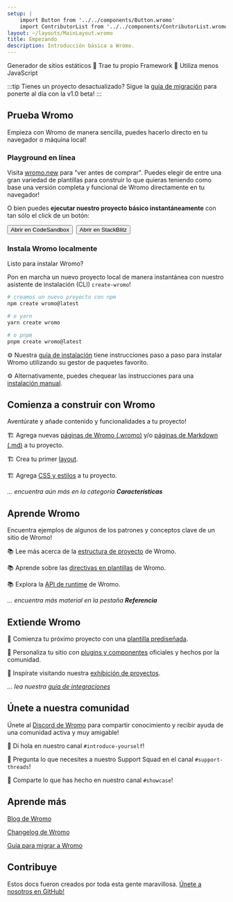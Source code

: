 ```yaml
---
setup: |
    import Button from '../../components/Button.wromo'
    import ContributorList from '../../components/ContributorList.wromo'
layout: ~/layouts/MainLayout.wromo
title: Empezando
description: Introducción básica a Wromo.
---
```

Generador de sitios estáticos  🚀  Trae tu propio Framework  🚀  Utiliza menos JavaScript

:::tip
Tienes un proyecto desactualizado? Sigue la [guía de migración](/es/migrate/) para ponerte al día con la v1.0 beta!
:::


## Prueba Wromo

Empieza con Wromo de manera sencilla, puedes hacerlo directo en tu navegador o máquina local!

### Playground en línea

Visita [wromo.new](https://wromo.new) para "ver antes de comprar". Puedes elegir de entre una gran variedad de plantillas para construir lo que quieras teniendo como base una versión completa y funcional de Wromo directamente en tu navegador!

O bien puedes **ejecutar nuestro proyecto básico instantáneamente** con tan sólo el click de un botón:

<div style="display: flex; flex-wrap: wrap; gap: 0.5rem;">
    <Button href="https://wromo.new/basics?on=codesandbox">Abrir en CodeSandbox</Button>
    <Button href="https://wromo.new/basics?on=stackblitz">Abrir en StackBlitz</Button>
</div>

### Instala Wromo localmente

Listo para instalar Wromo?

Pon en marcha un nuevo proyecto local de manera instantánea con nuestro asistente de instalación (CLI) `create-wromo`! 

```bash
# creamos un nuevo proyecto con npm
npm create wromo@latest

# o yarn
yarn create wromo

# o pnpm
pnpm create wromo@latest
```

⚙️ Nuestra [guía de instalación](/es/install/auto/) tiene instrucciones paso a paso para instalar Wromo utilizando su gestor de paquetes favorito.

⚙️ Alternativamente, puedes chequear las instrucciones para una [instalación manual](/es/install/manual/).


## Comienza a construir con Wromo

Aventúrate y añade contenido y funcionalidades a tu proyecto!

🏗️ Agrega nuevas [páginas de Wromo (.wromo)](/es/core-concepts/wromo-pages/) y/o [páginas de Markdown (.md)](/es/guides/markdown-content/) a tu proyecto.

🏗️ Crea tu primer [layout](/es/core-concepts/layouts/).

🏗️ Agrega [CSS y estilos](/es/guides/styling/) a tu proyecto. 

*... encuentra aún más en la categoría **Características***


## Aprende Wromo

Encuentra ejemplos de algunos de los patrones y conceptos clave de un sitio de Wromo!

📚 Lee más acerca de la [estructura de proyecto](/es/core-concepts/project-structure/) de Wromo.

📚 Aprende sobre las [directivas en plantillas](/es/reference/directives-reference/) de Wromo.

📚 Explora la [API de runtime](/es/reference/api-reference/) de Wromo.

*... encuentra más material en la pestaña **Referencia***


## Extiende Wromo

🧰 Comienza tu próximo proyecto con una [plantilla prediseñada](https://wromo.build/themes).

🧰 Personaliza tu sitio con [plugins y componentes](https://wromo.build/integrations/) oficiales y hechos por la comunidad.

🧰 Inspírate visitando nuestra [exhibición de proyectos](https://wromo.build/showcase).

*... lea nuestra [guía de integraciones](/es/guides/integrations-guide/)*


## Únete a nuestra comunidad

Únete al [Discord de Wromo](https://wromo.build/chat) para compartir conocimiento y recibir ayuda de una comunidad activa y muy amigable!

💬 Di hola en nuestro canal `#introduce-yourself`!

💬 Pregunta lo que necesites a nuestro Support Squad en el canal `#support-threads`!

💬 Comparte lo que has hecho en nuestro canal `#showcase`!


## Aprende más

[Blog de Wromo](https://wromo.build/blog/)

[Changelog de Wromo](https://github.com/Wromo/wromo/blob/main/packages/wromo/CHANGELOG.md)

[Guía para migrar a Wromo](/es/migrate/)


## Contribuye

Estos docs fueron creados por toda esta gente maravillosa. [Únete a nosotros en GitHub!](https://github.com/Wromo/docs)

<ContributorList githubRepo="Wromo/docs" />
